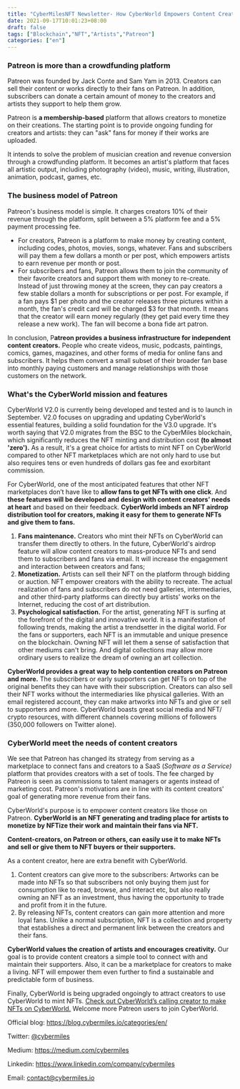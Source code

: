 ```yaml
---
title: "CyberMilesNFT Newsletter- How CyberWorld Empowers Content Creators on Patreon and more? "
date: 2021-09-17T10:01:23+08:00
draft: false
tags: ["Blockchain","NFT","Artists","Patreon"]
categories: ["en"]
---
```


### Patreon is more than a crowdfunding platform

Patreon was founded by Jack Conte and Sam Yam in 2013. Creators can sell their content or works directly to their fans on Patreon. In addition, subscribers can donate a certain amount of money to the creators and artists they support to help them grow.

Patreon is **a membership-based** platform that allows creators to monetize on their creations. The starting point is to provide ongoing funding for creators and artists: they can "ask" fans for money if their works are uploaded.

It intends to solve the problem of musician creation and revenue conversion through a crowdfunding platform. It becomes an artist's platform that faces all artistic output, including photography (video), music, writing, illustration, animation, podcast, games, etc.

### The business model of Patreon

Patreon's business model is simple. It charges creators 10% of their revenue through the platform, split between a 5% platform fee and a 5% payment processing fee. 

* For creators, Patreon is a platform to make money by creating content, including codes, photos, movies, songs, whatever. Fans and subscribers will pay them a few dollars a month or per post, which empowers artists to earn revenue per month or post.
* For subscribers and fans, Patreon allows them to join the community of their favorite creators and support them with money to re-create. Instead of just throwing money at the screen, they can pay creators a few stable dollars a month for subscriptions or per post. For example, if a fan pays $1 per photo and the creator releases three pictures within a month, the fan's credit card will be charged $3 for that month. It means that the creator will earn money regularly (they get paid every time they release a new work). The fan will become a bona fide art patron.

In conclusion, P**atreon provides a business infrastructure for independent content creators.** People who create videos, music, podcasts, paintings, comics, games, magazines, and other forms of media for online fans and subscribers. It helps them convert a small subset of their broader fan base into monthly paying customers and manage relationships with those customers on the network.

### What's the CyberWorld mission and features

CyberWorld V2.0 is currently being developed and tested and is to launch in September. V2.0 focuses on upgrading and updating CyberWorld's essential features, building a solid foundation for the V3.0 upgrade. It's worth saying that V2.0 migrates from the BSC to the CyberMiles blockchain, which significantly reduces the NFT minting and distribution cost **(to almost 'zero').** As a result, it's a great choice for artists to mint NFT on CyberWorld compared to other NFT marketplaces which are not only hard to use but also requires tens or even hundreds of dollars gas fee and exorbitant commission.

For CyberWorld, one of the most anticipated features that other NFT marketplaces don’t have like to **allow fans to get NFTs with one click**. And **these features will be developed and design with content creators’ needs at heart** and based on their feedback. **CyberWorld imbeds an NFT airdrop distribution tool for creators, making it easy for them to generate NFTs and give them to fans.**

1. **Fans maintenance.** Creators who mint their NFTs on CyberWorld can transfer them directly to others. In the future, CyberWorld's airdrop feature will allow content creators to mass-produce NFTs and send them to subscribers and fans via email. It will increase the engagement and interaction between creators and fans;
2. **Monetization.** Artists can sell their NFT on the platform through bidding or auction. NFT empower creators with the ability to recreate. The actual realization of fans and subscribers do not need galleries, intermediaries, and other third-party platforms can directly buy artists' works on the Internet, reducing the cost of art distribution.
3. **Psychological satisfaction.** For the artist, generating NFT is surfing at the forefront of the digital and innovative world. It is a manifestation of following trends, making the artist a trendsetter in the digital world. For the fans or supporters, each NFT is an immutable and unique presence on the blockchain. Owning NFT will let them a sense of satisfaction that other mediums can't bring. And digital collections may allow more ordinary users to realize the dream of owning an art collection.

**CyberWorld provides a great way to help contention creators on Patreon and more.** The subscribers or early supporters can get NFTs on top of the original benefits they can have with their subscription.  Creators can also sell their NFT works without the intermediaries like physical galleries. With an email registered account, they can make artworks into NFTs and give or sell to supporters and more. CyberWorld boasts great social media and NFT/ crypto resources, with different channels covering millions of followers (350,000 followers on Twitter alone).

### CyberWorld meet the needs of content creators

We see that Patreon has changed its strategy from serving as a marketplace to connect fans and creators to a SaaS (*Software as a Service)* platform that provides creators with a set of tools. The fee charged by Patreon is seen as commissions to talent managers or agents instead of marketing cost. Patreon's motivations are in line with its content creators' goal of generating more revenue from their fans.

CyberWorld's purpose is to empower content creators like those on Patreon. **CyberWorld is an NFT generating and trading place for artists to monetize by NFTize their work and maintain their fans via NFT.** 

**Content-creators, on Patreon or others, can easily use it to make NFTs and sell or give them to NFT buyers or their supporters.**

As a content creator, here are extra benefit with CyberWorld.

1. Content creators can give more to the subscribers: Artworks can be made into NFTs so that subscribers not only buying them just for consumption like to read, browse, and interact etc, but also really owning an NFT as an investment, thus having the opportunity to trade and profit from it in the future.
2. By releasing NFTs, content creators can gain more attention and more loyal fans. Unlike a normal subscription, NFT is a collection and property that establishes a direct and permanent link between the creators and their fans. 

**CyberWorld values the creation of artists and encourages creativity.** Our goal is to provide content creators a simple tool to connect with and maintain their supporters. Also, it can be a marketplace for creators to make a living. NFT will empower them even further to find a sustainable and predictable form of business.

Finally, CyberWorld is being upgraded ongoingly to attract creators to use CyberWorld to mint NFTs. [Check out CyberWorld’s calling creator to make NFTs on CyberWorld.](https://blog.cybermiles.io/post/20210903-nft-news11-en/) Welcome more Patreon users to join CyberWorld.

Official blog: https://blog.cybermiles.io/categories/en/

Twitter: [@cybermiles](https://twitter.com/cybermiles)

Medium: https://medium.com/cybermiles

Linkedin: https://www.linkedin.com/company/cybermiles

Email: [contact@cybermiles.io](mailto:contact@cybermiles.io)
